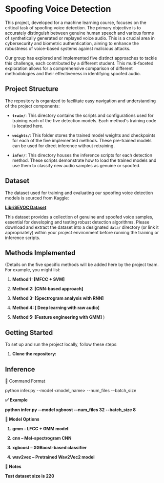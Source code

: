 # Spoofing Voice Detection

This project, developed for a machine learning course, focuses on the critical task of spoofing voice detection. The primary objective is to accurately distinguish between genuine human speech and various forms of synthetically generated or replayed voice audio. This is a crucial area in cybersecurity and biometric authentication, aiming to enhance the robustness of voice-based systems against malicious attacks.

Our group has explored and implemented five distinct approaches to tackle this challenge, each contributed by a different student. This multi-faceted exploration allows for a comprehensive comparison of different methodologies and their effectiveness in identifying spoofed audio.

## Project Structure

The repository is organized to facilitate easy navigation and understanding of the project components:

* **`train/`**: This directory contains the scripts and configurations used for training each of the five detection models. Each method's training code is located here.

* **`weights/`**: This folder stores the trained model weights and checkpoints for each of the five implemented methods. These pre-trained models can be used for direct inference without retraining.

* **`infer/`**: This directory houses the inference scripts for each detection method. These scripts demonstrate how to load the trained models and use them to classify new audio samples as genuine or spoofed.

## Dataset

The dataset used for training and evaluating our spoofing voice detection models is sourced from Kaggle:

[**LibriSEVOC Dataset**](https://www.kaggle.com/datasets/trinhhaphuong/librisevoc)

This dataset provides a collection of genuine and spoofed voice samples, essential for developing and testing robust detection algorithms. Please download and extract the dataset into a designated `data/` directory (or link it appropriately) within your project environment before running the training or inference scripts.

## Methods Implemented

(Details on the five specific methods will be added here by the project team. For example, you might list:

1. **Method 1: [MFCC + SVM]**

2. **Method 2: [CNN-based approach]**

3. **Method 3: [Spectrogram analysis with RNN]**

4. **Method 4: [ Deep learning with raw audio]**

5. **Method 5: [Feature engineering with GMM]**
   )

## Getting Started

To set up and run the project locally, follow these steps:

1. **Clone the repository:**


## Inference

🔧 Command Format

python infer.py --model <model_name> --num_files <N> --batch_size <B>

✅ Example

python infer.py --model xgboost --num_files 32 --batch_size 8

🧠 Model Options

1. gmm – LFCC + GMM model

2. cnn – Mel-spectrogram CNN

3. xgboost – XGBoost-based classifier

4. wav2vec – Pretrained Wav2Vec2 model

📌 Notes

Test dataset size is 220
